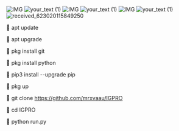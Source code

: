 ![IMG](https://i.imgur.com/ElgtjD7.gif)
![your_text (1)](https://user-images.githubusercontent.com/20098740/178626261-2bbb5de6-2290-47d6-abc0-729eb0e330e4.png)
![IMG](https://i.imgur.com/nOSjNBh.gif)
![your_text (1)](https://user-images.githubusercontent.com/20098740/178626261-2bbb5de6-2290-47d6-abc0-729eb0e330e4.png)
![IMG](https://i.imgur.com/ryEvCw1.gif)
![your_text (1)](https://user-images.githubusercontent.com/20098740/178626261-2bbb5de6-2290-47d6-abc0-729eb0e330e4.png)
![received_623020115849250](https://user-images.githubusercontent.com/20098740/184125063-458a4db4-0619-4838-89d2-4368fb8308de.jpeg)

🎀 apt update

🎀 apt upgrade

🎀 pkg install git

🎀 pkg install python

🎀 pip3 install --upgrade pip

🎀 pkg up

🎀 git clone https://github.com/mrxvaau/IGPRO

🎀 cd IGPRO

🎀 python run.py

